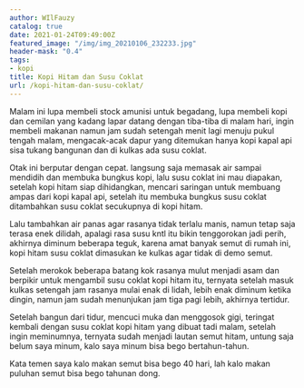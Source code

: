 ```yaml
---
author: WIlFauzy
catalog: true
date: 2021-01-24T09:49:00Z
featured_image: "/img/img_20210106_232233.jpg"
header-mask: "0.4"
tags:
- kopi
title: Kopi Hitam dan Susu Coklat
url: /kopi-hitam-dan-susu-coklat/
---
```


Malam ini lupa membeli stock amunisi untuk begadang, lupa membeli kopi dan cemilan yang kadang lapar datang dengan tiba-tiba di malam hari, ingin membeli makanan namun jam sudah setengah menit lagi menuju pukul tengah malam, mengacak-acak dapur yang ditemukan hanya kopi kapal api sisa tukang bangunan dan di kulkas ada susu coklat.

Otak ini berputar dengan cepat. langsung saja memasak air sampai mendidih dan membuka bungkus kopi, lalu susu coklat ini mau diapakan, setelah kopi hitam siap dihidangkan, mencari saringan untuk membuang ampas dari kopi kapal api, setelah itu membuka bungkus susu coklat ditambahkan susu coklat secukupnya di kopi hitam.

Lalu tambahkan air panas agar rasanya tidak terlalu manis, namun tetap saja terasa enek dilidah, apalagi rasa susu kntl itu bikin tenggorokan jadi perih, akhirnya diminum beberapa teguk, karena amat banyak semut di rumah ini, kopi hitam susu coklat dimasukan ke kulkas agar tidak di demo semut.

Setelah merokok beberapa batang kok rasanya mulut menjadi asam dan berpikir untuk mengambil susu coklat kopi hitam itu, ternyata setelah masuk kulkas setengah jam rasanya mulai enak di lidah, lebih enak diminum ketika dingin, namun jam sudah menunjukan jam tiga pagi lebih, akhirnya tertidur.

Setelah bangun dari tidur, mencuci muka dan menggosok gigi, teringat kembali dengan susu coklat kopi hitam yang dibuat tadi malam, setelah ingin meminumnya, ternyata sudah menjadi lautan semut hitam, untung saja belum saya minum, kalo saya minum bisa bego bertahun-tahun.

Kata temen saya kalo makan semut bisa bego 40 hari, lah kalo makan puluhan semut bisa bego tahunan dong.